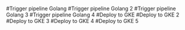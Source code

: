 #Trigger pipeline Golang
#Trigger pipeline Golang 2
#Trigger pipeline Golang 3
#Trigger pipeline Golang 4
#Deploy to GKE
#Deploy to GKE 2
#Deploy to GKE 3
#Deploy to GKE 4
#Deploy to GKE 5